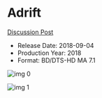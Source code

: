 # Adrift

[Discussion Post](https://www.avsforum.com/threads/bass-eq-for-filtered-movies.2995212/post-56720236)

* Release Date: 2018-09-04
* Production Year: 2018
* Format: BD/DTS-HD MA 7.1

![img 0](https://fanart.tv/fanart/movies/429300/moviethumb/adrift-5b17b3ad7af89.jpg)

![img 1](https://i.imgur.com/srGXYxA.png)

